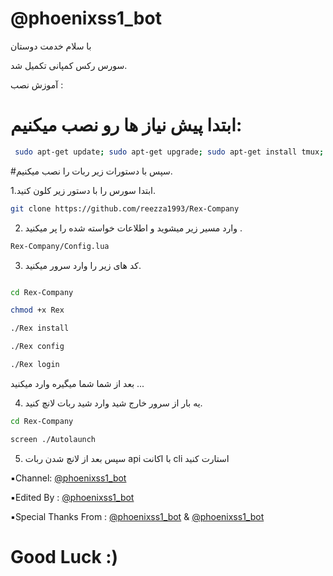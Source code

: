 # @phoenixss1_bot
با سلام خدمت دوستان 

 سورس رکس کمپانی تکمیل شد.

 آموزش نصب :

# ابتدا پیش نیاز ها رو نصب میکنیم:
```sh
 sudo apt-get update; sudo apt-get upgrade; sudo apt-get install tmux; sudo apt-get install luarocks; sudo apt-get install screen; sudo apt-get install libreadline-dev libconfig-dev libssl-dev lua5.2 liblua5.2-dev lua-socket lua-sec lua-expat libevent-dev make unzip git redis-server autoconf g++ libjansson-dev libpython-dev expat libexpat1-dev; sudo apt-get update; sudo apt-get install; sudo apt-get install upstart-sysv
```
#سپس با دستورات زیر ربات را نصب میکنیم.

 1.ابتدا سورس را با دستور زیر کلون کنید.
 
 ```sh
git clone https://github.com/reezza1993/Rex-Company
 ```
 
 2. وارد مسیر‌ زیر میشوید و اطلاعات خواسته شده را پر میکنید .
 ```sh 
Rex-Company/Config.lua
```
 3. کد های زیر را وارد سرور میکنید.
 ```sh 
 
cd Rex-Company

chmod +x Rex

./Rex install

./Rex config

./Rex login
```
بعد از شما شما میگیره وارد میکنید ...

 4. یه بار از سرور خارج شید وارد شید ربات لانچ کنید. 
  ```sh 
cd Rex-Company 

screen ./Autolaunch
```

 5. سپس بعد از لانچ شدن ربات api با اکانت cli استارت کنید
 
▪️Channel: [@phoenixss1_bot](https://telegram.me/phoenixss1_bot)

▪️Edited By : [@phoenixss1_bot](https://telegram.me/phoenixss1_bot)

▪️Special Thanks From : [@phoenixss1_bot](https://telegram.me/phoenixss1_bot) & [@phoenixss1_bot](https://telegram.me/CernerCompany)

# Good Luck :)
